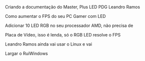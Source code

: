 Criando a documentação do Master, Plus LED PDG Leandro Ramos

Como aumentar o FPS do seu PC Gamer com LED

Adicionar 10 LED RGB no seu processador AMD, não precisa de 

Placa de Vídeo, isso é lenda, só o RGB LED resolve o FPS

Leandro Ramos ainda vai usar o Linux e vai

Largar o RuiWindows